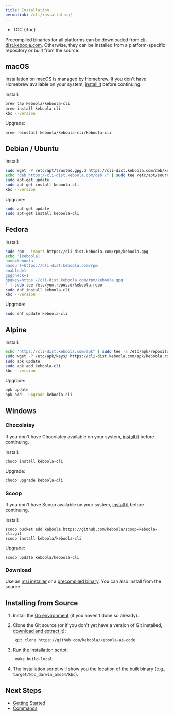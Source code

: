 ```yaml
---
title: Installation
permalink: /cli/installation/
---
```


* TOC
{:toc}

Precompiled binaries for all platforms can be downloaded from [cli-dist.keboola.com](https://cli-dist.keboola.com/?prefix=zip/).
Otherwise, they can be installed from a platform-specific repository or built from the source.

## macOS

Installation on macOS is managed by Homebrew. If you don't have Homebrew available on your system,
[install it](https://docs.brew.sh/Installation.html) before continuing.

Install:

```bash
brew tap keboola/keboola-cli
brew install keboola-cli
kbc --version
```

Upgrade:

```bash
brew reinstall keboola/keboola-cli/keboola-cli
```

## Debian / Ubuntu

Install:

```bash
sudo wget -P /etc/apt/trusted.gpg.d https://cli-dist.keboola.com/deb/keboola.gpg
echo "deb https://cli-dist.keboola.com/deb /" | sudo tee /etc/apt/sources.list.d/keboola.list
sudo apt-get update
sudo apt-get install keboola-cli
kbc --version
```

Upgrade:

```bash
sudo apt-get update
sudo apt-get install keboola-cli
```

## Fedora

Install:

```bash
sudo rpm --import https://cli-dist.keboola.com/rpm/keboola.gpg
echo "[keboola]
name=keboola
baseurl=https://cli-dist.keboola.com/rpm
enabled=1
gpgcheck=1
gpgkey=https://cli-dist.keboola.com/rpm/keboola.gpg
" | sudo tee /etc/yum.repos.d/keboola.repo
sudo dnf install keboola-cli
kbc --version
```

Upgrade:

```bash
sudo dnf update keboola-cli
```

## Alpine

Install:

```bash
echo "https://cli-dist.keboola.com/apk" | sudo tee -a /etc/apk/repositories
sudo wget -P /etc/apk/keys/ https://cli-dist.keboola.com/apk/keboola.rsa.pub
sudo apk update
sudo apk add keboola-cli
kbc --version
```

Upgrade:

```bash
apk update
apk add --upgrade keboola-cli
```

## Windows

### Chocolatey

If you don't have Chocolatey available on your system, [install it](https://chocolatey.org/install) before continuing.

Install:

```shell
choco install keboola-cli
```

Upgrade:

```shell
choco upgrade keboola-cli
```

### Scoop

If you don't have Scoop available on your system, [install it](https://scoop.sh/) before continuing.

Install:

```shell
scoop bucket add keboola https://github.com/keboola/scoop-keboola-cli.git
scoop install keboola/keboola-cli
```

Upgrade:

```shell
scoop update keboola/keboola-cli
```

### Download

Use an [msi installer](https://cli-dist.keboola.com/?prefix=msi/) or a [precompiled binary](https://cli-dist.keboola.com/?prefix=zip/). 
You can also install from the source.

## Installing from Source

1. Install the [Go environment](https://golang.org/doc/install) (if you haven't done so already).
2. Clone the Git source (or if you don't yet have a version of Git installed,
   [download and extract it](https://github.com/keboola/keboola-as-code/archive/refs/heads/main.zip)):

        git clone https://github.com/keboola/keboola-as-code

3. Run the installation script:

        make build-local

4. The installation script will show you the location of the built binary (e.g., `target/kbc_darwin_amd64/kbc`). 

## Next Steps

- [Getting Started](/cli/getting-started/)
- [Commands](/cli/commands/)
